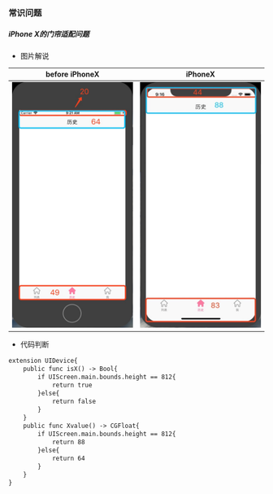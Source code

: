 ### 常识问题

##### iPhone X的门帘适配问题
- 图片解说

| before iPhoneX | iPhoneX |
|:----------:|:-----------:|
|![](/img/iphone.jpeg)|  ![](/img/iPhoneX.jpeg)|
- 代码判断
```
extension UIDevice{
    public func isX() -> Bool{
        if UIScreen.main.bounds.height == 812{
            return true
        }else{
            return false
        }
    }
    public func Xvalue() -> CGFloat{
        if UIScreen.main.bounds.height == 812{
            return 88
        }else{
            return 64
        }
    }
}
```
